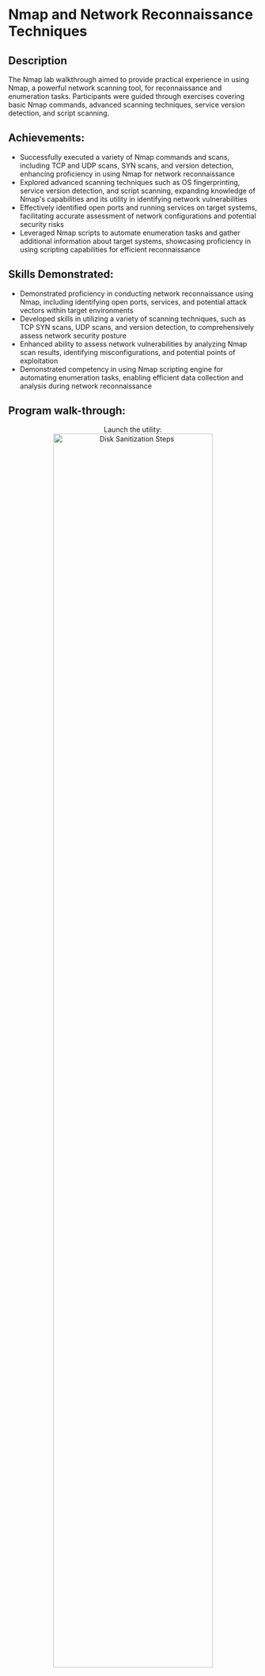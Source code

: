 <h1>Nmap and Network Reconnaissance Techniques</h1>

<h2>Description</h2>

The Nmap lab walkthrough aimed to provide practical experience in using Nmap, a powerful network scanning tool, for reconnaissance and enumeration tasks. Participants were guided through exercises covering basic Nmap commands, advanced scanning techniques, service version detection, and script scanning.



<h2>Achievements:</h2>

- Successfully executed a variety of Nmap commands and scans, including TCP and UDP scans, SYN scans, and version detection, enhancing proficiency in using Nmap for network reconnaissance
- Explored advanced scanning techniques such as OS fingerprinting, service version detection, and script scanning, expanding knowledge of Nmap's capabilities and its utility in identifying network vulnerabilities
- Effectively identified open ports and running services on target systems, facilitating accurate assessment of network configurations and potential security risks
- Leveraged Nmap scripts to automate enumeration tasks and gather additional information about target systems, showcasing proficiency in using scripting capabilities for efficient reconnaissance

<h2>Skills Demonstrated: </h2>

- Demonstrated proficiency in conducting network reconnaissance using Nmap, including identifying open ports, services, and potential attack vectors within target environments
- Developed skills in utilizing a variety of scanning techniques, such as TCP SYN scans, UDP scans, and version detection, to comprehensively assess network security posture
- Enhanced ability to assess network vulnerabilities by analyzing Nmap scan results, identifying misconfigurations, and potential points of exploitation
- Demonstrated competency in using Nmap scripting engine for automating enumeration tasks, enabling efficient data collection and analysis during network reconnaissance

<h2>Program walk-through:</h2>

<p align="center">
Launch the utility: <br/>
<img src="https://i.imgur.com/62TgaWL.png" height="80%" width="80%" alt="Disk Sanitization Steps"/>
<br />
<br />
Select the disk:  <br/>
<img src="https://i.imgur.com/tcTyMUE.png" height="80%" width="80%" alt="Disk Sanitization Steps"/>
<br />
<br />
Enter the number of passes: <br/>
<img src="https://i.imgur.com/nCIbXbg.png" height="80%" width="80%" alt="Disk Sanitization Steps"/>
<br />
<br />
Confirm your selection:  <br/>
<img src="https://i.imgur.com/cdFHBiU.png" height="80%" width="80%" alt="Disk Sanitization Steps"/>
<br />
<br />
Wait for process to complete (may take some time):  <br/>
<img src="https://i.imgur.com/JL945Ga.png" height="80%" width="80%" alt="Disk Sanitization Steps"/>
<br />
<br />
Sanitization complete:  <br/>
<img src="https://i.imgur.com/K71yaM2.png" height="80%" width="80%" alt="Disk Sanitization Steps"/>
<br />
<br />
Observe the wiped disk:  <br/>
<img src="https://i.imgur.com/AeZkvFQ.png" height="80%" width="80%" alt="Disk Sanitization Steps"/>
</p>

<!--
 ```diff
- text in red
+ text in green
! text in orange
# text in gray
@@ text in purple (and bold)@@
```
--!>
